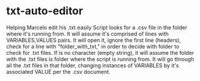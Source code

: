 # txt-auto-editor
Helping Marcelo edit his .txt easily
Script looks for a .csv file in the folder where it's running from. It will assume it's comprised of lines with VARIABLES,VALUES pairs. It will open it, ignore the first line (headers), check for a line with "folder_with_txt,<something>" in order to decide with folder to check for .txt files. If <something> is no character (empty string), it will assume the folder with the .txt files is folder where the script is running from. It will go through all the .txt files in that folder, changing instances of VARIABLES by it's associated VALUE per the .csv document.
